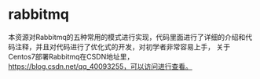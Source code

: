# rabbitmq
本资源对Rabbitmq的五种常用的模式进行实现，代码里面进行了详细的介绍和代码注释，并且对代码进行了优化式的开发，对初学者非常容易上手，
关于Centos7部署Rabbitmq在CSDN地址里，https://blog.csdn.net/qq_40093255，可以访问进行查看。
